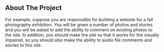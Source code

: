 <!-- ABOUT THE PROJECT -->
## About The Project
For example, suppose you are responsible for building a website for a fall photography exhibition. You will be given a number of photos and stories and you will be asked to add the ability to comment on existing photos to the site. In addition, you should make the site so that it works for the visually impaired, so you should also make the ability to audio file comments and stories to this site.
